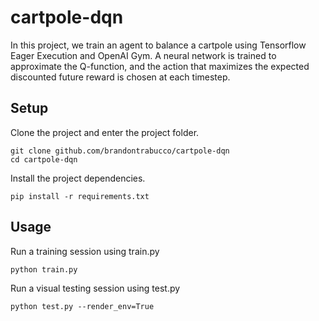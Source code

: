 # cartpole-dqn
In this project, we train an agent to balance a cartpole using Tensorflow Eager Execution and OpenAI Gym. A neural network is trained to approximate the Q-function, and the action that maximizes the expected discounted future reward is chosen at each timestep.

## Setup

Clone the project and enter the project folder.

```
git clone github.com/brandontrabucco/cartpole-dqn
cd cartpole-dqn
```

Install the project dependencies.

```
pip install -r requirements.txt
```

## Usage

Run a training session using train.py

```
python train.py
```

Run a visual testing session using test.py

```
python test.py --render_env=True
```
